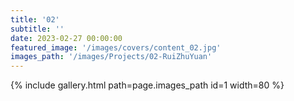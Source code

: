 ```yaml
---
title: '02'
subtitle: ''
date: 2023-02-27 00:00:00
featured_image: '/images/covers/content_02.jpg'
images_path: '/images/Projects/02-RuiZhuYuan'
---
```


{% include gallery.html path=page.images_path id=1 width=80 %}